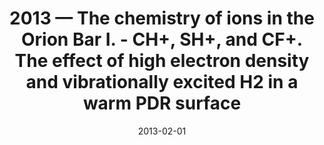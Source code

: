 ---
title: "2013 &mdash; The chemistry of ions in the Orion Bar I. - CH+, SH+, and CF+. The effect of high electron density and vibrationally excited H2 in a warm PDR surface"
collection: publications
refereed: 'yes'
permalink: \publication\2013-02-01-The-chemistry-of-ions-in-the-Orion-Bar-I,--
date: "2013-02-01"
venue: "Astronomy &amp; Astrophysics"
paperurl: 
link: "https://ui.adsabs.harvard.edu/abs/2013A&A...550A..96N"
citation: "Nagy, Z.; Van der Tak, F. F. S.; Ossenkopf, V.; Gerin, M.; Le Petit, F.; Le Bourlot, J.; Black, J. H.; Goicoechea, J. R.; Joblin, C.; Röllig, M.; Bergin, E. A., Astronomy &amp; Astrophysics, Volume 550, id.A96, 11 pp."
---